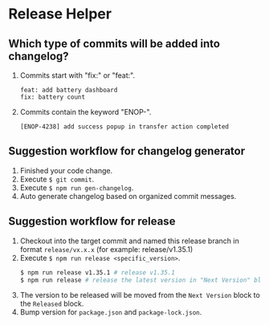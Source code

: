 # Release Helper

## Which type of commits will be added into changelog?
1. Commits start with "fix:" or "feat:".
    ```
    feat: add battery dashboard
    fix: battery count
    ```
2. Commits contain the keyword "ENOP-".
    ```
    [ENOP-4238] add success popup in transfer action completed
    ```

## Suggestion workflow for changelog generator
1. Finished your code change.
2. Execute `$ git commit`.
3. Execute `$ npm run gen-changelog`.
4. Auto generate changelog based on organized commit messages.

## Suggestion workflow for release
1. Checkout into the target commit and named this release branch in format `release/vx.x.x` (for example: release/v1.35.1)
2. Execute `$ npm run release <specific_version>`.
    ```bash
    $ npm run release v1.35.1 # release v1.35.1
    $ npm run release # release the latest version in "Next Version" block
    ```
3. The version to be released will be moved from the `Next Version` block to the `Released` block.
4. Bump version for `package.json` and `package-lock.json`.